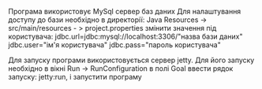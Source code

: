 Програма використовує MySql сервер баз даних 
Для налаштування доступу до бази необхідно в директорії:
Java Resources -> src/main/resources - > project.properties змінити значення під користувача: 
jdbc.url=jdbc:mysql://localhost:3306/"назва бази даних" 
jdbc.user="ім'я користувача" 
jdbc.pass="пароль користувача"

Для запуску програми використовується сервер jetty.
Для його запуску необхідно в вікні  Run -> RunConfiguration в полі Goal
ввести рядок запуску: jetty:run, і запустити програму
